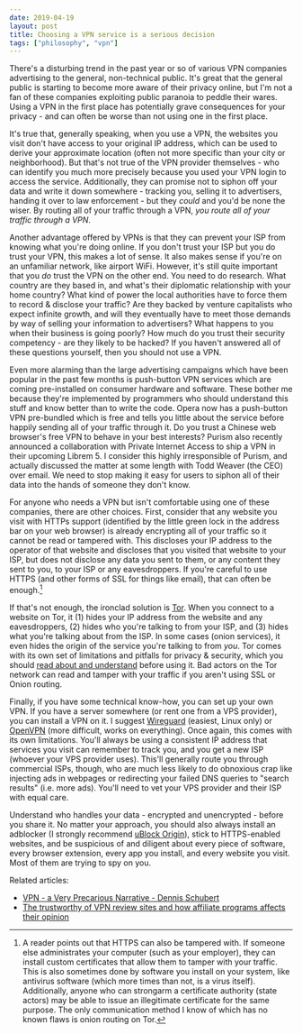 ```yaml
---
date: 2019-04-19
layout: post
title: Choosing a VPN service is a serious decision
tags: ["philosophy", "vpn"]
---
```


There's a disturbing trend in the past year or so of various VPN companies
advertising to the general, non-technical public. It's great that the general
public is starting to become more aware of their privacy online, but I'm not a
fan of these companies exploiting public paranoia to peddle their wares. Using
a VPN in the first place has potentially grave consequences for your privacy -
and can often be worse than not using one in the first place.

It's true that, generally speaking, when you use a VPN, the websites you visit
don't have access to your original IP address, which can be used to derive your
approximate location (often not more specific than your city or neighborhood).
But that's not true of the VPN provider themselves - who can identify you much
more precisely because you used your VPN login to access the service.
Additionally, they can promise not to siphon off your data and write it down
somewhere - tracking you, selling it to advertisers, handing it over to law
enforcement - but they *could* and you'd be none the wiser. By routing all of
your traffic through a VPN, *you route all of your traffic through a VPN*.

Another advantage offered by VPNs is that they can prevent your ISP from knowing
what you're doing online. If you don't trust your ISP but you do trust your VPN,
this makes a lot of sense. It also makes sense if you're on an unfamiliar
network, like airport WiFi. However, it's still quite important that you *do*
trust the VPN on the other end. You need to do research. What country are they
based in, and what's their diplomatic relationship with your home country? What
kind of power the local authorities have to force them to record & disclose your
traffic? Are they backed by venture capitalists who expect infinite growth, and
will they eventually have to meet those demands by way of selling your
information to advertisers? What happens to you when their business is going
poorly? How much do you trust their security competency - are they likely to be
hacked? If you haven't answered all of these questions yourself, then you should
not use a VPN.

Even more alarming than the large advertising campaigns which have been popular
in the past few months is push-button VPN services which are coming
pre-installed on consumer hardware and software. These bother me because they're
implemented by programmers who should understand this stuff and know better than
to write the code. Opera now has a push-button VPN pre-bundled which is free and
tells you little about the service before happily sending all of your traffic
through it.  Do you trust a Chinese web browser's free VPN to behave in your
best interests?  Purism also recently announced a collaboration with Private
Internet Access to ship a VPN in their upcoming Librem 5. I consider this highly
irresponsible of Purism, and actually discussed the matter at some length with
Todd Weaver (the CEO) over email. We need to stop making it easy for users to
siphon all of their data into the hands of someone they don't know.

For anyone who needs a VPN but isn't comfortable using one of these companies,
there are other choices. First, consider that any website you visit with HTTPs
support (identified by the little green lock in the address bar on your web
browser) is already encrypting all of your traffic so it cannot be read or
tampered with. This discloses your IP address to the operator of that website
and discloses that you visited that website to your ISP, but does not disclose
any data you sent to them, or any content they sent to you, to your ISP or any
eavesdroppers. If you're careful to use HTTPS (and other forms of SSL for
things like email), that can often be enough.[^1]

If that's not enough, the ironclad solution is
[Tor](https://www.torproject.org/). When you connect to a website on Tor, it (1)
hides your IP address from the website and any eavesdroppers, (2) hides who
you're talking to from your ISP, and (3) hides what you're talking about from
the ISP. In some cases (onion services), it even hides the origin of the service
you're talking to from *you*. Tor comes with its own set of limitations and
pitfalls for privacy & security, which you should [read about and
understand](https://2019.www.torproject.org/download/download.html.en#Warning)
before using it. Bad actors on the Tor network can read and tamper with your
traffic if you aren't using SSL or Onion routing.

Finally, if you have some technical know-how, you can set up your own VPN. If
you have a server somewhere (or rent one from a VPS provider), you can install a
VPN on it. I suggest [Wireguard](https://www.wireguard.com/) (easiest, Linux
only) or [OpenVPN](https://openvpn.net) (more difficult, works on everything).
Once again, this comes with its own limitations. You'll always be using a
consistent IP address that services you visit can remember to track you, and you
get a new ISP (whoever your VPS provider uses). This'll generally route you
through commercial ISPs, though, who are much less likely to do obnoxious crap
like injecting ads in webpages or redirecting your failed DNS queries to "search
results" (i.e. more ads). You'll need to vet your VPS provider and their ISP
with equal care.

Understand who handles your data - encrypted and unencrypted - before you share
it.  No matter your approach, you should also always install an adblocker (I
strongly recommend [uBlock
Origin](https://github.com/gorhill/uBlock/#installation)), stick to
HTTPS-enabled websites, and be suspicious of and diligent about every piece of
software, every browser extension, every app you install, and every website you
visit. Most of them are trying to spy on you.

Related articles:

- [VPN - a Very Precarious Narrative - Dennis Schubert](https://schub.io/blog/2019/04/08/very-precarious-narrative.html)
- [The trustworthy of VPN review sites and how affiliate programs affects their opinion](https://www.skadligkod.se/vpn/the-trustworthy-of-vpn-review-sites-and-how-affiliate-programs-affects-their-opinion/)

[^1]: A reader points out that HTTPS can also be tampered with. If someone else administrates your computer (such as your employer), they can install custom certificates that allow them to tamper with your traffic. This is also sometimes done by software you install on your system, like antivirus software (which more times than not, is a virus itself). Additionally, anyone who can strongarm a certificate authority (state actors) may be able to issue an illegitimate certificate for the same purpose. The only communication method I know of which has no known flaws is onion routing on Tor.
